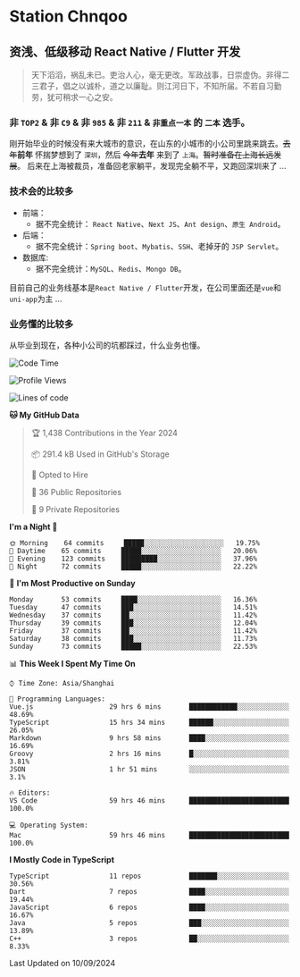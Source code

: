 # Station Chnqoo

## 资浅、低级移动 React Native / Flutter 开发

> 天下滔滔，祸乱未已。吏治人心，毫无更改。军政战事，日崇虚伪。非得二三君子，倡之以诚朴，道之以廉耻。则江河日下，不知所届。不若自习勤劳，犹可稍求一心之安。

### 非 `TOP2` & 非 `C9` & 非 `985` & 非 `211` & `非重点一本` 的 `二本` 选手。

刚开始毕业的时候没有来大城市的意识，在山东的小城市的小公司里跳来跳去。~~去年~~**前年** 怀揣梦想到了 `深圳`，然后 ~~今年~~**去年** 来到了 `上海`。~~暂时准备在上海长远发展~~。
后来在上海被裁员，准备回老家躺平，发现完全躺不平，又跑回深圳来了 ...

### 技术会的比较多

- 前端：
  - 据不完全统计： `React Native`、`Next JS`、`Ant design`、`原生 Android`。
- 后端：
  - 据不完全统计：`Spring boot`、`Mybatis`、`SSH`、老掉牙的 `JSP Servlet`。
- 数据库:
  - 据不完全统计：`MySQL`、`Redis`、`Mongo DB`。

目前自己的业务线基本是`React Native / Flutter`开发，在公司里面还是`vue`和`uni-app`为主 ...

### 业务懂的比较多

从毕业到现在，各种小公司的坑都踩过，什么业务也懂。

<!--START_SECTION:waka-->
![Code Time](http://img.shields.io/badge/Code%20Time-6%2C032%20hrs%2031%20mins-blue)

![Profile Views](http://img.shields.io/badge/Profile%20Views-1-blue)

![Lines of code](https://img.shields.io/badge/From%20Hello%20World%20I%27ve%20Written-333%20Thousand%20lines%20of%20code-blue)

**🐱 My GitHub Data** 

> 🏆 1,438 Contributions in the Year 2024
 > 
> 📦 291.4 kB Used in GitHub's Storage 
 > 
> 💼 Opted to Hire
 > 
> 📜 36 Public Repositories 
 > 
> 🔑 9 Private Repositories  
 > 
**I'm a Night 🦉** 

```text
🌞 Morning    64 commits     █████░░░░░░░░░░░░░░░░░░░░   19.75% 
🌆 Daytime    65 commits     █████░░░░░░░░░░░░░░░░░░░░   20.06% 
🌃 Evening    123 commits    █████████░░░░░░░░░░░░░░░░   37.96% 
🌙 Night      72 commits     █████░░░░░░░░░░░░░░░░░░░░   22.22%

```
📅 **I'm Most Productive on Sunday** 

```text
Monday       53 commits     ████░░░░░░░░░░░░░░░░░░░░░   16.36% 
Tuesday      47 commits     ███░░░░░░░░░░░░░░░░░░░░░░   14.51% 
Wednesday    37 commits     ██░░░░░░░░░░░░░░░░░░░░░░░   11.42% 
Thursday     39 commits     ███░░░░░░░░░░░░░░░░░░░░░░   12.04% 
Friday       37 commits     ██░░░░░░░░░░░░░░░░░░░░░░░   11.42% 
Saturday     38 commits     ███░░░░░░░░░░░░░░░░░░░░░░   11.73% 
Sunday       73 commits     █████░░░░░░░░░░░░░░░░░░░░   22.53%

```


📊 **This Week I Spent My Time On** 

```text
⌚︎ Time Zone: Asia/Shanghai

💬 Programming Languages: 
Vue.js                   29 hrs 6 mins       ████████████░░░░░░░░░░░░░   48.69% 
TypeScript               15 hrs 34 mins      ██████░░░░░░░░░░░░░░░░░░░   26.05% 
Markdown                 9 hrs 58 mins       ████░░░░░░░░░░░░░░░░░░░░░   16.69% 
Groovy                   2 hrs 16 mins       █░░░░░░░░░░░░░░░░░░░░░░░░   3.81% 
JSON                     1 hr 51 mins        ░░░░░░░░░░░░░░░░░░░░░░░░░   3.1%

🔥 Editors: 
VS Code                  59 hrs 46 mins      █████████████████████████   100.0%

💻 Operating System: 
Mac                      59 hrs 46 mins      █████████████████████████   100.0%

```

**I Mostly Code in TypeScript** 

```text
TypeScript               11 repos            ███████░░░░░░░░░░░░░░░░░░   30.56% 
Dart                     7 repos             ████░░░░░░░░░░░░░░░░░░░░░   19.44% 
JavaScript               6 repos             ████░░░░░░░░░░░░░░░░░░░░░   16.67% 
Java                     5 repos             ███░░░░░░░░░░░░░░░░░░░░░░   13.89% 
C++                      3 repos             ██░░░░░░░░░░░░░░░░░░░░░░░   8.33%

```



 Last Updated on 10/09/2024
<!--END_SECTION:waka-->

<!---
ChenqiaoStation/ChenqiaoStation is a ✨ special ✨ repository because its `README.md` (this file) appears on your GitHub profile.
You can click the Preview link to take a look at your changes.
--->
